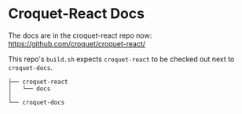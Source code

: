 # Croquet-React Docs

The docs are in the croquet-react repo now: https://github.com/croquet/croquet-react/

This repo's `build.sh` expects `croquet-react` to be checked out next to `croquet-docs`.


    ├── croquet-react
    │   └── docs
    │
    └── croquet-docs

